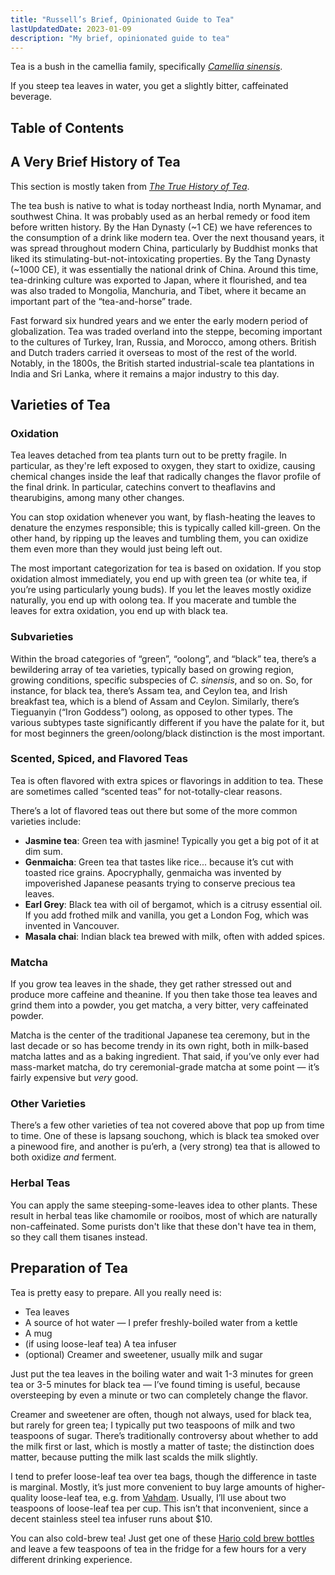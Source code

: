 ```yaml
---
title: "Russell’s Brief, Opinionated Guide to Tea"
lastUpdatedDate: 2023-01-09
description: "My brief, opinionated guide to tea"
---
```


Tea is a bush in the camellia family, specifically [_Camellia sinensis_](https://en.wikipedia.org/wiki/Camellia_sinensis).

If you steep tea leaves in water, you get a slightly bitter, caffeinated beverage.

## Table of Contents

## A Very Brief History of Tea

This section is mostly taken from [_The True History of Tea_](https://www.worldcat.org/title/The-true-history-of-tea/oclc/227016706).

The tea bush is native to what is today northeast India, north Mynamar, and southwest China. It was probably used as an herbal remedy or food item before written history. By the Han Dynasty (~1 CE) we have references to the consumption of a drink like modern tea. Over the next thousand years, it was spread throughout modern China, particularly by Buddhist monks that liked its stimulating-but-not-intoxicating properties. By the Tang Dynasty (~1000 CE), it was essentially the national drink of China. Around this time, tea-drinking culture was exported to Japan, where it flourished, and tea was also traded to Mongolia, Manchuria, and Tibet, where it became an important part of the “tea-and-horse” trade.

Fast forward six hundred years and we enter the early modern period of globalization. Tea was traded overland into the steppe, becoming important to the cultures of Turkey, Iran, Russia, and Morocco, among others. British and Dutch traders carried it overseas to most of the rest of the world. Notably, in the 1800s, the British started industrial-scale tea plantations in India and Sri Lanka, where it remains a major industry to this day.

## Varieties of Tea

### Oxidation

Tea leaves detached from tea plants turn out to be pretty fragile. In particular, as they're left exposed to oxygen, they start to oxidize, causing chemical changes inside the leaf that radically changes the flavor profile of the final drink. In particular, catechins convert to theaflavins and thearubigins, among many other changes.

You can stop oxidation whenever you want, by flash-heating the leaves to denature the enzymes responsible; this is typically called kill-green. On the other hand, by ripping up the leaves and tumbling them, you can oxidize them even more than they would just being left out.

The most important categorization for tea is based on oxidation. If you stop oxidation almost immediately, you end up with green tea (or white tea, if you’re using particularly young buds). If you let the leaves mostly oxidize naturally, you end up with oolong tea. If you macerate and tumble the leaves for extra oxidation, you end up with black tea.

### Subvarieties

Within the broad categories of “green”, “oolong”, and “black” tea, there’s a bewildering array of tea varieties, typically based on growing region, growing conditions, specific subspecies of _C. sinensis_, and so on. So, for instance, for black tea, there’s Assam tea, and Ceylon tea, and Irish breakfast tea, which is a blend of Assam and Ceylon. Similarly, there’s Tieguanyin (“Iron Goddess”) oolong, as opposed to other types. The various subtypes taste significantly different if you have the palate for it, but for most beginners the green/oolong/black distinction is the most important.

### Scented, Spiced, and Flavored Teas

Tea is often flavored with extra spices or flavorings in addition to tea. These are sometimes called “scented teas” for not-totally-clear reasons.

There’s a lot of flavored teas out there but some of the more common varieties include:

- **Jasmine tea**: Green tea with jasmine! Typically you get a big pot of it at dim sum.
- **Genmaicha**: Green tea that tastes like rice... because it’s cut with toasted rice grains. Apocryphally, genmaicha was invented by impoverished Japanese peasants trying to conserve precious tea leaves.
- **Earl Grey**: Black tea with oil of bergamot, which is a citrusy essential oil. If you add frothed milk and vanilla, you get a London Fog, which was invented in Vancouver.
- **Masala chai**: Indian black tea brewed with milk, often with added spices.

### Matcha

If you grow tea leaves in the shade, they get rather stressed out and produce more caffeine and theanine. If you then take those tea leaves and grind them into a powder, you get matcha, a very bitter, very caffeinated powder.

Matcha is the center of the traditional Japanese tea ceremony, but in the last decade or so has become trendy in its own right, both in milk-based matcha lattes and as a baking ingredient. That said, if you’ve only ever had mass-market matcha, do try ceremonial-grade matcha at some point — it’s fairly expensive but _very_ good.

### Other Varieties

There’s a few other varieties of tea not covered above that pop up from time to time. One of these is lapsang souchong, which is black tea smoked over a pinewood fire, and another is pu’erh, a (very strong) tea that is allowed to both oxidize _and_ ferment.

### Herbal Teas

You can apply the same steeping-some-leaves idea to other plants. These result in herbal teas like chamomile or rooibos, most of which are naturally non-caffeinated. Some purists don't like that these don't have tea in them, so they call them tisanes instead.

## Preparation of Tea

Tea is pretty easy to prepare. All you really need is:

- Tea leaves
- A source of hot water — I prefer freshly-boiled water from a kettle
- A mug
- (if using loose-leaf tea) A tea infuser
- (optional) Creamer and sweetener, usually milk and sugar

Just put the tea leaves in the boiling water and wait 1-3 minutes for green tea or 3-5 minutes for black tea — I’ve found timing is useful, because oversteeping by even a minute or two can completely change the flavor.

Creamer and sweetener are often, though not always, used for black tea, but rarely for green tea; I typically put two teaspoons of milk and two teaspoons of sugar. There’s traditionally controversy about whether to add the milk first or last, which is mostly a matter of taste; the distinction does matter, because putting the milk last scalds the milk slightly.

I tend to prefer loose-leaf tea over tea bags, though the difference in taste is marginal. Mostly, it’s just more convenient to buy large amounts of higher-quality loose-leaf tea, e.g. from [Vahdam](https://www.vahdam.com/). Usually, I’ll use about two teaspoons of loose-leaf tea per cup. This isn’t that inconvenient, since a decent stainless steel tea infuser runs about $10.

You can also cold-brew tea! Just get one of these [Hario cold brew bottles](https://www.hario-usa.com/products/cold-brew-tea-wine-bottle) and leave a few teaspoons of tea in the fridge for a few hours for a very different drinking experience.